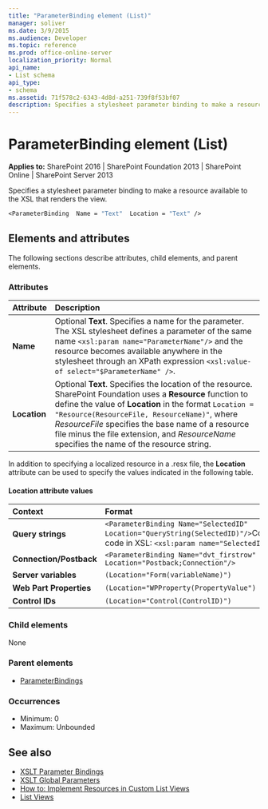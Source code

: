 ```yaml
---
title: "ParameterBinding element (List)"
manager: soliver
ms.date: 3/9/2015
ms.audience: Developer
ms.topic: reference
ms.prod: office-online-server
localization_priority: Normal
api_name:
- List schema
api_type:
- schema
ms.assetid: 71f578c2-6343-4d8d-a251-739f8f53bf07
description: Specifies a stylesheet parameter binding to make a resource available to the XSL that renders the view. 
---
```


# ParameterBinding element (List)

**Applies to:** SharePoint 2016 | SharePoint Foundation 2013 | SharePoint Online | SharePoint Server 2013
  
Specifies a stylesheet parameter binding to make a resource available to the XSL that renders the view. 
  
```vb
<ParameterBinding  Name = "Text"  Location = "Text" />
```

## Elements and attributes

The following sections describe attributes, child elements, and parent elements.

### Attributes

|**Attribute**|**Description**|
|:-----|:-----|
|**Name** <br/> |Optional **Text**. Specifies a name for the parameter. The XSL stylesheet defines a parameter of the same name `<xsl:param name="ParameterName"/>` and the resource becomes available anywhere in the stylesheet through an XPath expression `<xsl:value-of select="$ParameterName" />`.  <br/> |
|**Location** <br/> |Optional **Text**. Specifies the location of the resource. SharePoint Foundation uses a **Resource** function to define the value of **Location** in the format `Location = "Resource(ResourceFile, ResourceName)"`, where  _ResourceFile_ specifies the base name of a resource file minus the file extension, and  _ResourceName_ specifies the name of the resource string.  <br/> |

In addition to specifying a localized resource in a .resx file, the **Location** attribute can be used to specify the values indicated in the following table.

#### Location attribute values 

|**Context**|**Format**|
|:-----|:-----|
|**Query strings**  <br/> | `<ParameterBinding Name="SelectedID" Location="QueryString(SelectedID)"/>`Corresponding code in XSL:  `<xsl:param name="SelectedID"/>` <br/> |
|**Connection/Postback**  <br/> | `<ParameterBinding Name="dvt_firstrow" Location="Postback;Connection"/>` <br/> |
|**Server variables**  <br/> | `(Location="Form(variableName)")` <br/> |
|**Web Part Properties**  <br/> | `(Location="WPProperty(PropertyValue")` <br/> |
|**Control IDs**  <br/> | `(Location="Control(ControlID)")` <br/> |

### Child elements

None
   
### Parent elements

- [ParameterBindings](parameterbindings-element-list.md)
   
### Occurrences

- Minimum: 0
- Maximum: Unbounded  
   
## See also

- [XSLT Parameter Bindings](https://msdn.microsoft.com/library/0e63af9c-c94b-4425-8b93-989dad1dd49d%28Office.15%29.aspx)
- [XSLT Global Parameters](https://msdn.microsoft.com/library/13abde86-c820-42bd-863a-c9c8829255a6%28Office.15%29.aspx) 
- [How to: Implement Resources in Custom List Views](https://msdn.microsoft.com/library/f8a01a0b-0538-4c4a-b2af-30c3f7f1ff4b%28Office.15%29.aspx)  
- [List Views](https://msdn.microsoft.com/library/43e6ba7e-eddb-418a-a570-c0815016fc17%28Office.15%29.aspx)

